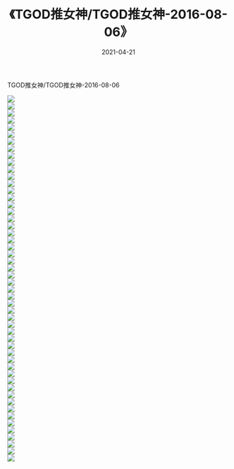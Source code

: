 ﻿---
layout: post
title:  《TGOD推女神/TGOD推女神-2016-08-06》
date:   2021-04-21
img: http://pic.660000.xyz/1:/网络美图/2021/TGOD推女神/TGOD推女神-2016-08-06/000.jpg
categories: [美女, 清纯, 唯美]
---

TGOD推女神/TGOD推女神-2016-08-06

 ![](http://pic.660000.xyz/1:/网络美图/2021/TGOD推女神/TGOD推女神-2016-08-06/001.jpg) <br>![](http://pic.660000.xyz/1:/网络美图/2021/TGOD推女神/TGOD推女神-2016-08-06/002.jpg) <br>![](http://pic.660000.xyz/1:/网络美图/2021/TGOD推女神/TGOD推女神-2016-08-06/003.jpg) <br>![](http://pic.660000.xyz/1:/网络美图/2021/TGOD推女神/TGOD推女神-2016-08-06/004.jpg) <br>![](http://pic.660000.xyz/1:/网络美图/2021/TGOD推女神/TGOD推女神-2016-08-06/005.jpg) <br>![](http://pic.660000.xyz/1:/网络美图/2021/TGOD推女神/TGOD推女神-2016-08-06/006.jpg) <br>![](http://pic.660000.xyz/1:/网络美图/2021/TGOD推女神/TGOD推女神-2016-08-06/007.jpg) <br>![](http://pic.660000.xyz/1:/网络美图/2021/TGOD推女神/TGOD推女神-2016-08-06/008.jpg) <br>![](http://pic.660000.xyz/1:/网络美图/2021/TGOD推女神/TGOD推女神-2016-08-06/009.jpg) <br>![](http://pic.660000.xyz/1:/网络美图/2021/TGOD推女神/TGOD推女神-2016-08-06/010.jpg) <br>![](http://pic.660000.xyz/1:/网络美图/2021/TGOD推女神/TGOD推女神-2016-08-06/011.jpg) <br>![](http://pic.660000.xyz/1:/网络美图/2021/TGOD推女神/TGOD推女神-2016-08-06/012.jpg) <br>![](http://pic.660000.xyz/1:/网络美图/2021/TGOD推女神/TGOD推女神-2016-08-06/013.jpg) <br>![](http://pic.660000.xyz/1:/网络美图/2021/TGOD推女神/TGOD推女神-2016-08-06/014.jpg) <br>![](http://pic.660000.xyz/1:/网络美图/2021/TGOD推女神/TGOD推女神-2016-08-06/015.jpg) <br>![](http://pic.660000.xyz/1:/网络美图/2021/TGOD推女神/TGOD推女神-2016-08-06/016.jpg) <br>![](http://pic.660000.xyz/1:/网络美图/2021/TGOD推女神/TGOD推女神-2016-08-06/017.jpg) <br>![](http://pic.660000.xyz/1:/网络美图/2021/TGOD推女神/TGOD推女神-2016-08-06/018.jpg) <br>![](http://pic.660000.xyz/1:/网络美图/2021/TGOD推女神/TGOD推女神-2016-08-06/019.jpg) <br>![](http://pic.660000.xyz/1:/网络美图/2021/TGOD推女神/TGOD推女神-2016-08-06/020.jpg) <br>![](http://pic.660000.xyz/1:/网络美图/2021/TGOD推女神/TGOD推女神-2016-08-06/021.jpg) <br>![](http://pic.660000.xyz/1:/网络美图/2021/TGOD推女神/TGOD推女神-2016-08-06/022.jpg) <br>![](http://pic.660000.xyz/1:/网络美图/2021/TGOD推女神/TGOD推女神-2016-08-06/023.jpg) <br>![](http://pic.660000.xyz/1:/网络美图/2021/TGOD推女神/TGOD推女神-2016-08-06/024.jpg) <br>![](http://pic.660000.xyz/1:/网络美图/2021/TGOD推女神/TGOD推女神-2016-08-06/025.jpg) <br>![](http://pic.660000.xyz/1:/网络美图/2021/TGOD推女神/TGOD推女神-2016-08-06/026.jpg) <br>![](http://pic.660000.xyz/1:/网络美图/2021/TGOD推女神/TGOD推女神-2016-08-06/027.jpg) <br>![](http://pic.660000.xyz/1:/网络美图/2021/TGOD推女神/TGOD推女神-2016-08-06/028.jpg) <br>![](http://pic.660000.xyz/1:/网络美图/2021/TGOD推女神/TGOD推女神-2016-08-06/029.jpg) <br>![](http://pic.660000.xyz/1:/网络美图/2021/TGOD推女神/TGOD推女神-2016-08-06/030.jpg) <br>![](http://pic.660000.xyz/1:/网络美图/2021/TGOD推女神/TGOD推女神-2016-08-06/031.jpg) <br>![](http://pic.660000.xyz/1:/网络美图/2021/TGOD推女神/TGOD推女神-2016-08-06/032.jpg) <br>![](http://pic.660000.xyz/1:/网络美图/2021/TGOD推女神/TGOD推女神-2016-08-06/033.jpg) <br>![](http://pic.660000.xyz/1:/网络美图/2021/TGOD推女神/TGOD推女神-2016-08-06/034.jpg) <br>![](http://pic.660000.xyz/1:/网络美图/2021/TGOD推女神/TGOD推女神-2016-08-06/035.jpg) <br>![](http://pic.660000.xyz/1:/网络美图/2021/TGOD推女神/TGOD推女神-2016-08-06/036.jpg) <br>![](http://pic.660000.xyz/1:/网络美图/2021/TGOD推女神/TGOD推女神-2016-08-06/037.jpg) <br>![](http://pic.660000.xyz/1:/网络美图/2021/TGOD推女神/TGOD推女神-2016-08-06/038.jpg) <br>![](http://pic.660000.xyz/1:/网络美图/2021/TGOD推女神/TGOD推女神-2016-08-06/039.jpg) <br>![](http://pic.660000.xyz/1:/网络美图/2021/TGOD推女神/TGOD推女神-2016-08-06/040.jpg) <br>![](http://pic.660000.xyz/1:/网络美图/2021/TGOD推女神/TGOD推女神-2016-08-06/041.jpg) <br>![](http://pic.660000.xyz/1:/网络美图/2021/TGOD推女神/TGOD推女神-2016-08-06/042.jpg) <br>![](http://pic.660000.xyz/1:/网络美图/2021/TGOD推女神/TGOD推女神-2016-08-06/043.jpg) <br>![](http://pic.660000.xyz/1:/网络美图/2021/TGOD推女神/TGOD推女神-2016-08-06/044.jpg) <br>![](http://pic.660000.xyz/1:/网络美图/2021/TGOD推女神/TGOD推女神-2016-08-06/045.jpg) <br>![](http://pic.660000.xyz/1:/网络美图/2021/TGOD推女神/TGOD推女神-2016-08-06/046.jpg) <br>![](http://pic.660000.xyz/1:/网络美图/2021/TGOD推女神/TGOD推女神-2016-08-06/047.jpg) <br>![](http://pic.660000.xyz/1:/网络美图/2021/TGOD推女神/TGOD推女神-2016-08-06/048.jpg) <br>![](http://pic.660000.xyz/1:/网络美图/2021/TGOD推女神/TGOD推女神-2016-08-06/049.jpg) <br>![](http://pic.660000.xyz/1:/网络美图/2021/TGOD推女神/TGOD推女神-2016-08-06/050.jpg) <br>![](http://pic.660000.xyz/1:/网络美图/2021/TGOD推女神/TGOD推女神-2016-08-06/051.jpg) <br>![](http://pic.660000.xyz/1:/网络美图/2021/TGOD推女神/TGOD推女神-2016-08-06/052.jpg) <br>